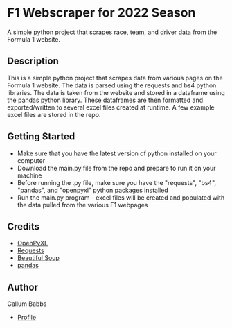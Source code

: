 # F1 Webscraper for 2022 Season
A simple python project that scrapes race, team, and driver data from the Formula 1 website.

## Description
This is a simple python project that scrapes data from various pages on the Formula 1 website. The data is parsed using the requests and bs4 python libraries. The data is taken from the website and stored in a dataframe using the pandas python library. These dataframes are then formatted and exported/written to several excel files created at runtime. A few example excel files are stored in the repo.

## Getting Started
* Make sure that you have the latest version of python installed on your computer
* Download the main.py file from the repo and prepare to run it on your machine
* Before running the .py file, make sure you have the "requests", "bs4", "pandas", and "openpyxl" python packages installed
* Run the main.py program - excel files will be created and populated with the data pulled from the various F1 webpages

## Credits
* [OpenPyXL](https://openpyxl.readthedocs.io/en/stable/)
* [Requests](https://requests.readthedocs.io/en/latest/)
* [Beautiful Soup](https://www.crummy.com/software/BeautifulSoup/)
* [pandas](https://pandas.pydata.org/)

## Author
Callum Babbs
* [Profile](https://github.com/callum-babbs)
